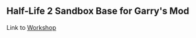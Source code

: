 ## Half-Life 2 Sandbox Base for Garry's Mod

Link to [Workshop](https://steamcommunity.com/sharedfiles/filedetails/?id=3252876548)
